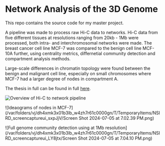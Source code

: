 # Network Analysis of the 3D Genome 

This repo contains the source code for my master project. 

A pipeline was made to process raw Hi-C data to networks. Hi-C data from five different tissues at resolutions ranging from 20kb - 1Mb were processed, both intra- and interchromosomal networks were made. The breast cancer cell line MCF-7 was compared to the benign cell line MCF-10A further, using centrality metrics, differnetial community detection and compartment analysis methods. 


Large-scale differences in chromatin topology were found between the benign and malignant cell line, especially on small chromosomes where MCF-7 had a larger degree of nodes in compartment A.

The thesis in full can be found in full [here](https://www.duo.uio.no/handle/10852/105389?show=full). 
    
![Overview of Hi-C to network pipeline](/var/folders/vj/dh4xmk3x01b3lb_w4zh7r61c0000gn/T/TemporaryItems/NSIRD_screencaptureui_WhV9Tj/ScreenShot2024-07-05at7.00.34PM.png)
    
![Ideaograms of nodes in MCF-7](/var/folders/vj/dh4xmk3x01b3lb_w4zh7r61c0000gn/T/TemporaryItems/NSIRD_screencaptureui_sxpJjV/Screen Shot 2024-07-05 at 7.02.39 PM.png)
    
![Full genome community detection using at 1Mb resolution](/var/folders/vj/dh4xmk3x01b3lb_w4zh7r61c0000gn/T/TemporaryItems/NSIRD_screencaptureui_LY8jtx/Screen Shot 2024-07-05 at 7.04.10 PM.png)
    
    
    
    
